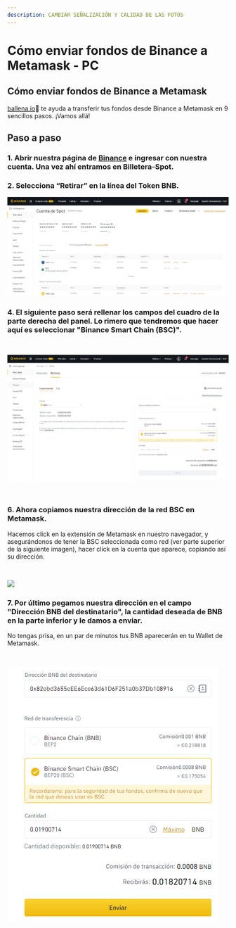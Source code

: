 ```yaml
---
description: CAMBIAR SEÑALIZACIÓN Y CALIDAD DE LAS FOTOS
---
```


# Cómo enviar fondos de Binance a Metamask - PC

## Cómo enviar fondos de Binance a Metamask

[ballena.io](https://ballena.io/)🐋 te ayuda a transferir tus fondos desde Binance a Metamask en 9 sencillos pasos. ¡Vamos allá!

## Paso a paso

### 1. Abrir nuestra página de [Binance](https://www.binance.com/es) e ingresar con nuestra cuenta. Una vez ahí entramos en Billetera-Spot.

### ​2. Selecciona “Retirar” en la línea del Token BNB.



![](../../.gitbook/assets/21.png)

#### 

### 

### 4. El siguiente paso será rellenar los campos del cuadro de la parte derecha del panel. Lo rimero que tendremos que hacer aquí es seleccionar "Binance Smart Chain \(BSC\)".

​​

![](../../.gitbook/assets/23.png)

​

### 6. Ahora copiamos nuestra dirección de la red BSC en Metamask.

Hacemos click en la extensión de Metamask en nuestro navegador, y asegurándonos de tener la BSC seleccionada como red \(ver parte superior de la siguiente imagen\), hacer click en la cuenta que aparece, copiando así su dirección.

​

![](https://user-images.githubusercontent.com/79335891/108759110-390c3e00-754c-11eb-9020-b45ebd04914e.png)

### 

### 7. Por último pegamos nuestra dirección en el campo "Dirección BNB del destinatario", la cantidad deseada de BNB en la parte inferior y le damos a enviar. 

No tengas prisa, en un par de minutos tus BNB aparecerán en tu Wallet de Metamask.

​​

![](../../.gitbook/assets/9-2-.png)



